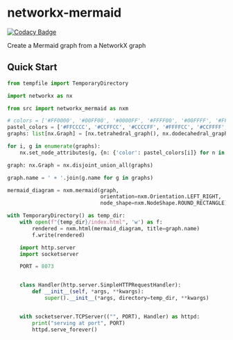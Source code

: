 # networkx-mermaid

[![Codacy Badge](https://api.codacy.com/project/badge/Grade/2d6220d81d1a48cba762842eb88fee41)](https://app.codacy.com/gh/erivlis/networkx-mermaid?utm_source=github.com&utm_medium=referral&utm_content=erivlis/networkx-mermaid&utm_campaign=Badge_Grade)

Create a Mermaid graph from a NetworkX graph

## Quick Start

```python
from tempfile import TemporaryDirectory

import networkx as nx

from src import networkx_mermaid as nxm

# colors = ['#FF0000', '#00FF00', '#0000FF', '#FFFF00', '#00FFFF', '#FF00FF']
pastel_colors = ['#FFCCCC', '#CCFFCC', '#CCCCFF', '#FFFFCC', '#CCFFFF', '#FFCCFF']
graphs: list[nx.Graph] = [nx.tetrahedral_graph(), nx.dodecahedral_graph()]

for i, g in enumerate(graphs):
    nx.set_node_attributes(g, {n: {'color': pastel_colors[i]} for n in g.nodes})

graph: nx.Graph = nx.disjoint_union_all(graphs)

graph.name = ' + '.join(g.name for g in graphs)

mermaid_diagram = nxm.mermaid(graph,
                              orientation=nxm.Orientation.LEFT_RIGHT,
                              node_shape=nxm.NodeShape.ROUND_RECTANGLE)

with TemporaryDirectory() as temp_dir:
    with open(f"{temp_dir}/index.html", 'w') as f:
        rendered = nxm.html(mermaid_diagram, title=graph.name)
        f.write(rendered)

    import http.server
    import socketserver

    PORT = 8073


    class Handler(http.server.SimpleHTTPRequestHandler):
        def __init__(self, *args, **kwargs):
            super().__init__(*args, directory=temp_dir, **kwargs)


    with socketserver.TCPServer(("", PORT), Handler) as httpd:
        print("serving at port", PORT)
        httpd.serve_forever()
```